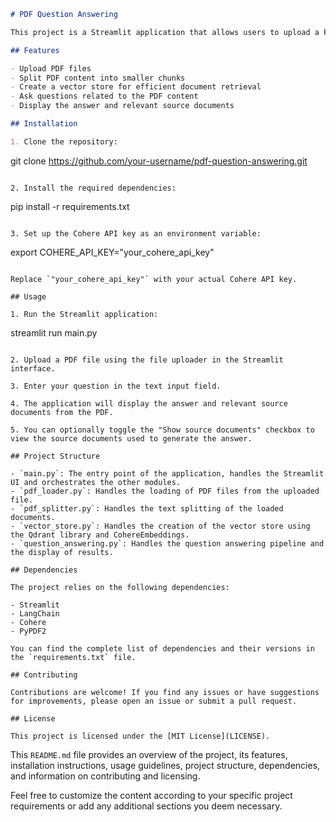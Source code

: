 ```markdown
# PDF Question Answering

This project is a Streamlit application that allows users to upload a PDF file and ask questions related to its content. The application uses LangChain and Cohere for question answering and document processing.

## Features

- Upload PDF files
- Split PDF content into smaller chunks
- Create a vector store for efficient document retrieval
- Ask questions related to the PDF content
- Display the answer and relevant source documents

## Installation

1. Clone the repository:

```
git clone https://github.com/your-username/pdf-question-answering.git
```

2. Install the required dependencies:

```
pip install -r requirements.txt
```

3. Set up the Cohere API key as an environment variable:

```
export COHERE_API_KEY="your_cohere_api_key"
```

Replace `"your_cohere_api_key"` with your actual Cohere API key.

## Usage

1. Run the Streamlit application:

```
streamlit run main.py
```

2. Upload a PDF file using the file uploader in the Streamlit interface.

3. Enter your question in the text input field.

4. The application will display the answer and relevant source documents from the PDF.

5. You can optionally toggle the "Show source documents" checkbox to view the source documents used to generate the answer.

## Project Structure

- `main.py`: The entry point of the application, handles the Streamlit UI and orchestrates the other modules.
- `pdf_loader.py`: Handles the loading of PDF files from the uploaded file.
- `pdf_splitter.py`: Handles the text splitting of the loaded documents.
- `vector_store.py`: Handles the creation of the vector store using the Qdrant library and CohereEmbeddings.
- `question_answering.py`: Handles the question answering pipeline and the display of results.

## Dependencies

The project relies on the following dependencies:

- Streamlit
- LangChain
- Cohere
- PyPDF2

You can find the complete list of dependencies and their versions in the `requirements.txt` file.

## Contributing

Contributions are welcome! If you find any issues or have suggestions for improvements, please open an issue or submit a pull request.

## License

This project is licensed under the [MIT License](LICENSE).
```

This `README.md` file provides an overview of the project, its features, installation instructions, usage guidelines, project structure, dependencies, and information on contributing and licensing.

Feel free to customize the content according to your specific project requirements or add any additional sections you deem necessary.
